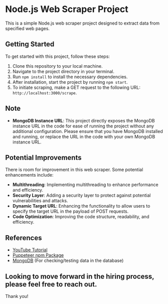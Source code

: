 # Node.js Web Scraper Project

This is a simple Node.js web scraper project designed to extract data from specified web pages. 

## Getting Started

To get started with this project, follow these steps:

1. Clone this repository to your local machine.
2. Navigate to the project directory in your terminal.
3. Run `npm install` to install the necessary dependencies.
4. After installation, start the project by running `npm start`.
5. To initiate scraping, make a GET request to the following URL: `http://localhost:3000/scrape`.

## Note

- **MongoDB Instance URL**: This project directly exposes the MongoDB instance URL in the code for ease of running the project without any additional configuration. Please ensure that you have MongoDB installed and running, or replace the URL in the code with your own MongoDB instance URL.

## Potential Improvements

There is room for improvement in this web scraper. Some potential enhancements include:

- **Multithreading**: Implementing multithreading to enhance performance and efficiency.
- **Security Layer**: Adding a security layer to protect against potential vulnerabilities and attacks.
- **Dynamic Target URL**: Enhancing the functionality to allow users to specify the target URL in the payload of POST requests.
- **Code Optimization**: Improving the code structure, readability, and efficiency.

## References

- [YouTube Tutorial](https://www.youtube.com/watch?v=S67gyqnYHmI)
- [Puppeteer npm Package](https://www.npmjs.com/package/puppeteer)
- [MongoDB](https://www.mongodb.com/) (For checking/testing data in the database)

## Looking to move forward in the hiring process, please feel free to reach out.

Thank you!



